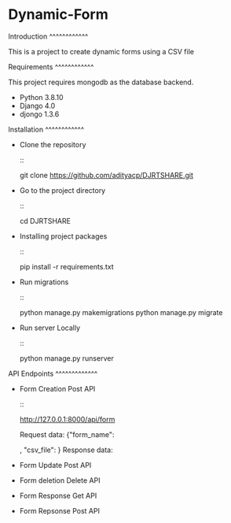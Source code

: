 Dynamic-Form
============


Introduction
^^^^^^^^^^^^

This is a project to create dynamic forms using a CSV file

Requirements
^^^^^^^^^^^^

This project requires mongodb as the database backend.

- Python 3.8.10
- Django 4.0
- djongo 1.3.6

Installation
^^^^^^^^^^^^
  
-  Clone the repository

   ::

     git clone https://github.com/adityacp/DJRTSHARE.git

-  Go to the project directory

   ::

     cd DJRTSHARE


- Installing project packages

  ::

     pip install -r requirements.txt


- Run migrations
  
  ::
     
     python manage.py makemigrations 
     python manage.py migrate


- Run server Locally
      
  ::

     python manage.py runserver


API Endpoints
^^^^^^^^^^^^^

- Form Creation Post API

  ::
  
     http://127.0.0.1:8000/api/form
     
     Request data: {"form_name": <Form name>, "csv_file": <CSV File>}
     Response data: 
- Form Update Post API
- Form deletion Delete API
- Form Response Get API
- Form Repsonse Post API

